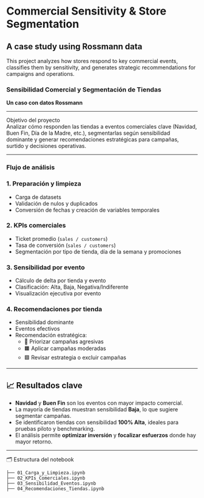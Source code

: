 # Commercial Sensitivity & Store Segmentation

## A case study using Rossmann data

This project analyzes how stores respond to key commercial events, classifies them by sensitivity, and generates strategic recommendations for campaigns and operations.


### Sensibilidad Comercial y Segmentación de Tiendas  
**Un caso con datos Rossmann**  

---

Objetivo del proyecto  
Analizar cómo responden las tiendas a eventos comerciales clave (Navidad, Buen Fin, Día de la Madre, etc.), segmentarlas según sensibilidad dominante y generar recomendaciones estratégicas para campañas, surtido y decisiones operativas.

---

### Flujo de análisis

### 1. Preparación y limpieza  
- Carga de datasets  
- Validación de nulos y duplicados  
- Conversión de fechas y creación de variables temporales  

### 2. KPIs comerciales  
- Ticket promedio (`sales / customers`)  
- Tasa de conversión (`sales / customers`)  
- Segmentación por tipo de tienda, día de la semana y promociones  

### 3. Sensibilidad por evento  
- Cálculo de delta por tienda y evento  
- Clasificación: Alta, Baja, Negativa/Indiferente  
- Visualización ejecutiva por evento  

### 4. Recomendaciones por tienda  
- Sensibilidad dominante  
- Eventos efectivos  
- Recomendación estratégica:  
  - 🔵 Priorizar campañas agresivas  
  - 🟧 Aplicar campañas moderadas  
  - 🟩 Revisar estrategia o excluir campañas  

---

## 📈 Resultados clave

- **Navidad** y **Buen Fin** son los eventos con mayor impacto comercial.  
- La mayoría de tiendas muestran sensibilidad **Baja**, lo que sugiere segmentar campañas.  
- Se identificaron tiendas con sensibilidad **100% Alta**, ideales para pruebas piloto y benchmarking.  
- El análisis permite **optimizar inversión** y **focalizar esfuerzos** donde hay mayor retorno.

---

🗂️ Estructura del notebook

```text
├── 01_Carga_y_Limpieza.ipynb
├── 02_KPIs_Comerciales.ipynb
├── 03_Sensibilidad_Eventos.ipynb
├── 04_Recomendaciones_Tiendas.ipynb